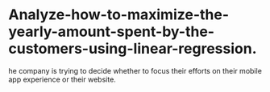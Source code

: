 # Analyze-how-to-maximize-the-yearly-amount-spent-by-the-customers-using-linear-regression.
he company is trying to decide whether to focus their efforts on their mobile app experience or their website.
